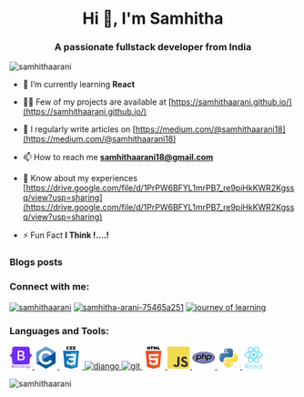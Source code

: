 <h1 align="center">Hi 👋, I'm Samhitha</h1>
<h3 align="center">A passionate fullstack developer from India</h3>

<p align="left"> <img src="https://komarev.com/ghpvc/?username=samhithaarani&label=Profile%20views&color=0e75b6&style=flat" alt="samhithaarani" /> </p>

- 🌱 I’m currently learning **React**

- 👨‍💻 Few of my projects are available at [https://samhithaarani.github.io/](https://samhithaarani.github.io/)

- 📝 I regularly write articles on [https://medium.com/@samhithaarani18](https://medium.com/@samhithaarani18)

- 📫 How to reach me **samhithaarani18@gmail.com**

- 📄 Know about my experiences [https://drive.google.com/file/d/1PrPW6BFYL1mrPB7_re9piHkKWR2Kgssq/view?usp=sharing](https://drive.google.com/file/d/1PrPW6BFYL1mrPB7_re9piHkKWR2Kgssq/view?usp=sharing)

- ⚡ Fun Fact **I Think !....!**

### Blogs posts
<!-- BLOG-POST-LIST:START -->
<!-- BLOG-POST-LIST:END -->

<h3 align="left">Connect with me:</h3>
<p align="left">
<a href="https://dev.to/samhithaarani" target="blank"><img align="center" src="https://raw.githubusercontent.com/rahuldkjain/github-profile-readme-generator/master/src/images/icons/Social/devto.svg" alt="samhithaarani" height="30" width="40" /></a>
<a href="https://linkedin.com/in/samhitha-arani-75465a251" target="blank"><img align="center" src="https://raw.githubusercontent.com/rahuldkjain/github-profile-readme-generator/master/src/images/icons/Social/linked-in-alt.svg" alt="samhitha-arani-75465a251" height="30" width="40" /></a>
<a href="https://www.youtube.com/channel/UCDzWedSqniT_xXOOoo-ZJEg" target="blank"><img align="center" src="https://raw.githubusercontent.com/rahuldkjain/github-profile-readme-generator/master/src/images/icons/Social/youtube.svg" alt="journey of learning" height="30" width="40" /></a>
</p>

<h3 align="left">Languages and Tools:</h3>
<p align="left"> <a href="https://getbootstrap.com" target="_blank" rel="noreferrer"> <img src="https://raw.githubusercontent.com/devicons/devicon/master/icons/bootstrap/bootstrap-plain-wordmark.svg" alt="bootstrap" width="40" height="40"/> </a> <a href="https://www.cprogramming.com/" target="_blank" rel="noreferrer"> <img src="https://raw.githubusercontent.com/devicons/devicon/master/icons/c/c-original.svg" alt="c" width="40" height="40"/> </a> <a href="https://www.w3schools.com/css/" target="_blank" rel="noreferrer"> <img src="https://raw.githubusercontent.com/devicons/devicon/master/icons/css3/css3-original-wordmark.svg" alt="css3" width="40" height="40"/> </a> <a href="https://www.djangoproject.com/" target="_blank" rel="noreferrer"> <img src="https://cdn.worldvectorlogo.com/logos/django.svg" alt="django" width="40" height="40"/> </a> <a href="https://git-scm.com/" target="_blank" rel="noreferrer"> <img src="https://www.vectorlogo.zone/logos/git-scm/git-scm-icon.svg" alt="git" width="40" height="40"/> </a> <a href="https://www.w3.org/html/" target="_blank" rel="noreferrer"> <img src="https://raw.githubusercontent.com/devicons/devicon/master/icons/html5/html5-original-wordmark.svg" alt="html5" width="40" height="40"/> </a> <a href="https://developer.mozilla.org/en-US/docs/Web/JavaScript" target="_blank" rel="noreferrer"> <img src="https://raw.githubusercontent.com/devicons/devicon/master/icons/javascript/javascript-original.svg" alt="javascript" width="40" height="40"/> </a> <a href="https://www.php.net" target="_blank" rel="noreferrer"> <img src="https://raw.githubusercontent.com/devicons/devicon/master/icons/php/php-original.svg" alt="php" width="40" height="40"/> </a> <a href="https://www.python.org" target="_blank" rel="noreferrer"> <img src="https://raw.githubusercontent.com/devicons/devicon/master/icons/python/python-original.svg" alt="python" width="40" height="40"/> </a> <a href="https://reactjs.org/" target="_blank" rel="noreferrer"> <img src="https://raw.githubusercontent.com/devicons/devicon/master/icons/react/react-original-wordmark.svg" alt="react" width="40" height="40"/> </a> </p>

<p><img align="left" src="https://github-readme-stats.vercel.app/api/top-langs?username=samhithaarani&show_icons=true&locale=en&layout=compact" alt="samhithaarani" /></p>


